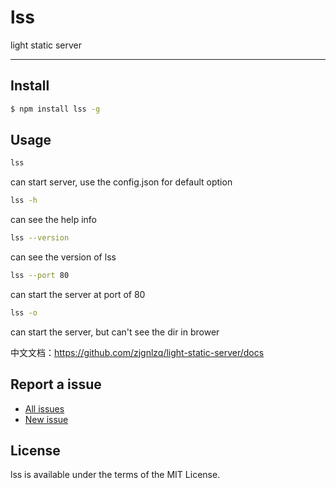 # lss

light static server

---------------------------


## Install

```bash
$ npm install lss -g
```

## Usage

```bash
lss
```
can start server, use the config.json for default option

```bash
lss -h
```
can see the help info

```bash
lss --version 
```
can see the version of lss

```bash
lss --port 80 
```
can start the server at port of 80

```bash
lss -o
```
can start the server, but can't see the dir in brower


中文文档：https://github.com/zjgnlzq/light-static-server/docs


## Report a issue

* [All issues](https://github.com/zjgnlzq/light-static-server/issuess)
* [New issue](https://github.com/zjgnlzq/light-static-server/issues/new)

## License

lss is available under the terms of the MIT License.
